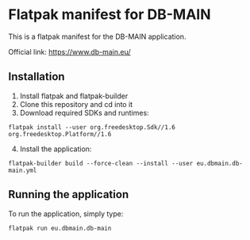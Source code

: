 # Flatpak manifest for DB-MAIN

This is a flatpak manifest for the DB-MAIN application.

Official link: https://www.db-main.eu/

## Installation
1. Install flatpak and flatpak-builder
2. Clone this repository and cd into it
3. Download required SDKs and runtimes:

```shell
flatpak install --user org.freedesktop.Sdk//1.6 org.freedesktop.Platform//1.6
```

4. Install the application:

```shell
flatpak-builder build --force-clean --install --user eu.dbmain.db-main.yml
```

## Running the application
To run the application, simply type:

```shell
flatpak run eu.dbmain.db-main
```